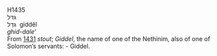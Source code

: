 <body>
  <p>H1435<br>  גּדּל  <br> גִּדֵּל  ‎  giddêl  <br><i>ghid-dale‘ </i><br>From <a href="h1431.htm">1431</a>  <i>stout</i>; <i>Giddel</i>, the name of one of the Nethinim, also of one of Solomon’s servants: - Giddel.<br></p>
 </body>
